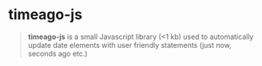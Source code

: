 # timeago-js

> **timeago-js** is a small Javascript library (<1 kb) used to automatically update date elements with user friendly statements (just now, <n> seconds ago etc.)

